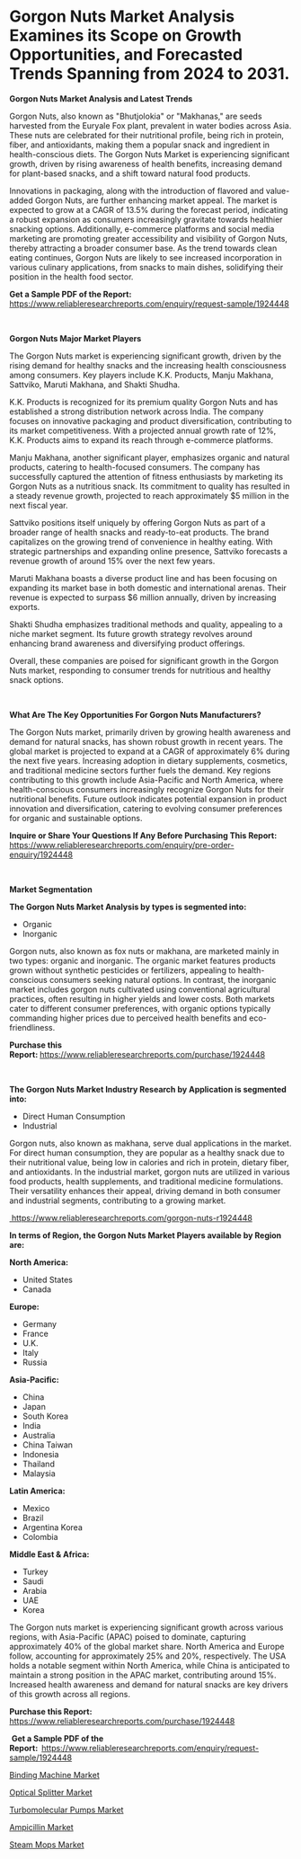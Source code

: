 <p><h1>Gorgon Nuts Market Analysis Examines its Scope on Growth Opportunities, and Forecasted Trends Spanning from 2024 to 2031.</h1></p><p><strong>Gorgon Nuts Market Analysis and Latest Trends</strong></p>
<p><p>Gorgon Nuts, also known as "Bhutjolokia" or "Makhanas," are seeds harvested from the Euryale Fox plant, prevalent in water bodies across Asia. These nuts are celebrated for their nutritional profile, being rich in protein, fiber, and antioxidants, making them a popular snack and ingredient in health-conscious diets. The Gorgon Nuts Market is experiencing significant growth, driven by rising awareness of health benefits, increasing demand for plant-based snacks, and a shift toward natural food products.</p><p>Innovations in packaging, along with the introduction of flavored and value-added Gorgon Nuts, are further enhancing market appeal. The market is expected to grow at a CAGR of 13.5% during the forecast period, indicating a robust expansion as consumers increasingly gravitate towards healthier snacking options. Additionally, e-commerce platforms and social media marketing are promoting greater accessibility and visibility of Gorgon Nuts, thereby attracting a broader consumer base. As the trend towards clean eating continues, Gorgon Nuts are likely to see increased incorporation in various culinary applications, from snacks to main dishes, solidifying their position in the health food sector.</p></p>
<p><strong>Get a Sample PDF of the Report:&nbsp;</strong> <a href="https://www.reliableresearchreports.com/enquiry/request-sample/1924448?utm_campaign=1621&utm_medium=2&utm_source=Github&utm_content=ia&utm_term=24102024&utm_id=gorgon-nuts">https://www.reliableresearchreports.com/enquiry/request-sample/1924448</a></p>
<p>&nbsp;</p>
<p><strong>Gorgon Nuts Major Market Players</strong></p>
<p><p>The Gorgon Nuts market is experiencing significant growth, driven by the rising demand for healthy snacks and the increasing health consciousness among consumers. Key players include K.K. Products, Manju Makhana, Sattviko, Maruti Makhana, and Shakti Shudha.</p><p>K.K. Products is recognized for its premium quality Gorgon Nuts and has established a strong distribution network across India. The company focuses on innovative packaging and product diversification, contributing to its market competitiveness. With a projected annual growth rate of 12%, K.K. Products aims to expand its reach through e-commerce platforms.</p><p>Manju Makhana, another significant player, emphasizes organic and natural products, catering to health-focused consumers. The company has successfully captured the attention of fitness enthusiasts by marketing its Gorgon Nuts as a nutritious snack. Its commitment to quality has resulted in a steady revenue growth, projected to reach approximately $5 million in the next fiscal year.</p><p>Sattviko positions itself uniquely by offering Gorgon Nuts as part of a broader range of health snacks and ready-to-eat products. The brand capitalizes on the growing trend of convenience in healthy eating. With strategic partnerships and expanding online presence, Sattviko forecasts a revenue growth of around 15% over the next few years.</p><p>Maruti Makhana boasts a diverse product line and has been focusing on expanding its market base in both domestic and international arenas. Their revenue is expected to surpass $6 million annually, driven by increasing exports.</p><p>Shakti Shudha emphasizes traditional methods and quality, appealing to a niche market segment. Its future growth strategy revolves around enhancing brand awareness and diversifying product offerings.</p><p>Overall, these companies are poised for significant growth in the Gorgon Nuts market, responding to consumer trends for nutritious and healthy snack options.</p></p>
<p>&nbsp;</p>
<p><strong>What Are The Key Opportunities For Gorgon Nuts Manufacturers?</strong></p>
<p><p>The Gorgon Nuts market, primarily driven by growing health awareness and demand for natural snacks, has shown robust growth in recent years. The global market is projected to expand at a CAGR of approximately 6% during the next five years. Increasing adoption in dietary supplements, cosmetics, and traditional medicine sectors further fuels the demand. Key regions contributing to this growth include Asia-Pacific and North America, where health-conscious consumers increasingly recognize Gorgon Nuts for their nutritional benefits. Future outlook indicates potential expansion in product innovation and diversification, catering to evolving consumer preferences for organic and sustainable options.</p></p>
<p><strong>Inquire or Share Your Questions If Any Before Purchasing This Report:</strong> <a href="https://www.reliableresearchreports.com/enquiry/pre-order-enquiry/1924448?utm_campaign=1621&utm_medium=2&utm_source=Github&utm_content=ia&utm_term=24102024&utm_id=gorgon-nuts">https://www.reliableresearchreports.com/enquiry/pre-order-enquiry/1924448</a></p>
<p>&nbsp;</p>
<p><strong>Market Segmentation</strong></p>
<p><strong>The Gorgon Nuts Market Analysis by types is segmented into:</strong></p>
<p><ul><li>Organic</li><li>Inorganic</li></ul></p>
<p><p>Gorgon nuts, also known as fox nuts or makhana, are marketed mainly in two types: organic and inorganic. The organic market features products grown without synthetic pesticides or fertilizers, appealing to health-conscious consumers seeking natural options. In contrast, the inorganic market includes gorgon nuts cultivated using conventional agricultural practices, often resulting in higher yields and lower costs. Both markets cater to different consumer preferences, with organic options typically commanding higher prices due to perceived health benefits and eco-friendliness.</p></p>
<p><strong>Purchase this Report:&nbsp;</strong><a href="https://www.reliableresearchreports.com/purchase/1924448?utm_campaign=1621&utm_medium=2&utm_source=Github&utm_content=ia&utm_term=24102024&utm_id=gorgon-nuts">https://www.reliableresearchreports.com/purchase/1924448</a></p>
<p>&nbsp;</p>
<p><strong>The Gorgon Nuts Market Industry Research by Application is segmented into:</strong></p>
<p><ul><li>Direct Human Consumption</li><li>Industrial</li></ul></p>
<p><p>Gorgon nuts, also known as makhana, serve dual applications in the market. For direct human consumption, they are popular as a healthy snack due to their nutritional value, being low in calories and rich in protein, dietary fiber, and antioxidants. In the industrial market, gorgon nuts are utilized in various food products, health supplements, and traditional medicine formulations. Their versatility enhances their appeal, driving demand in both consumer and industrial segments, contributing to a growing market.</p></p>
<p><a href="https://www.reliableresearchreports.com/gorgon-nuts-r1924448?utm_campaign=1621&utm_medium=2&utm_source=Github&utm_content=ia&utm_term=24102024&utm_id=gorgon-nuts">&nbsp;https://www.reliableresearchreports.com/gorgon-nuts-r1924448</a></p>
<p><strong>In terms of Region, the Gorgon Nuts Market Players available by Region are:</strong></p>
<p>
    <p> <strong> North America: </strong>
        <ul>
            <li>United States</li>
            <li>Canada</li>
        </ul>
        </p> 
    <p> <strong> Europe: </strong>
        <ul>
            <li>Germany</li>
            <li>France</li>
            <li>U.K.</li>
            <li>Italy</li>
            <li>Russia</li>
        </ul>
        </p> 
    <p> <strong> Asia-Pacific: </strong>
        <ul>
            <li>China</li>
            <li>Japan</li>
            <li>South Korea</li>
            <li>India</li>
            <li>Australia</li>
            <li>China Taiwan</li>
            <li>Indonesia</li>
            <li>Thailand</li>
            <li>Malaysia</li>
        </ul>
        </p> 
    <p> <strong> Latin America: </strong>
        <ul>
            <li>Mexico</li>
            <li>Brazil</li>
            <li>Argentina Korea</li>
            <li>Colombia</li>
        </ul>
        </p> 
    <p> <strong> Middle East & Africa: </strong>
        <ul>
            <li>Turkey</li>
            <li>Saudi</li>
            <li>Arabia</li>
            <li>UAE</li>
            <li>Korea</li>
        </ul>
    </p>
    </p>
<p><p>The Gorgon nuts market is experiencing significant growth across various regions, with Asia-Pacific (APAC) poised to dominate, capturing approximately 40% of the global market share. North America and Europe follow, accounting for approximately 25% and 20%, respectively. The USA holds a notable segment within North America, while China is anticipated to maintain a strong position in the APAC market, contributing around 15%. Increased health awareness and demand for natural snacks are key drivers of this growth across all regions.</p></p>
<p><strong>Purchase this Report: </strong><a href="https://www.reliableresearchreports.com/purchase/1924448?utm_campaign=1621&utm_medium=2&utm_source=Github&utm_content=ia&utm_term=24102024&utm_id=gorgon-nuts">https://www.reliableresearchreports.com/purchase/1924448</a></p>
<p>&nbsp;<strong>Get a Sample PDF of the Report:&nbsp;&nbsp;</strong><a href="https://www.reliableresearchreports.com/enquiry/request-sample/1924448?utm_campaign=1621&utm_medium=2&utm_source=Github&utm_content=ia&utm_term=24102024&utm_id=gorgon-nuts">https://www.reliableresearchreports.com/enquiry/request-sample/1924448</a></p>
<p><strong></strong></p>
<p><p><a href="https://www.linkedin.com/pulse/binding-machine-market-shifts-strategic-analysis-2024-2031-xuczf?utm_campaign=1621&utm_medium=2&utm_source=Github&utm_content=ia&utm_term=24102024&utm_id=gorgon-nuts">Binding Machine Market</a></p><p><a href="https://www.linkedin.com/pulse/strategic-roadmap-success-global-optical-splitter-market-analysis-hkumf?utm_campaign=1621&utm_medium=2&utm_source=Github&utm_content=ia&utm_term=24102024&utm_id=gorgon-nuts">Optical Splitter Market</a></p><p><a href="https://www.linkedin.com/pulse/turbomolecular-pumps-market-industry-trends-forecast-period-from-iqh4f?utm_campaign=1621&utm_medium=2&utm_source=Github&utm_content=ia&utm_term=24102024&utm_id=gorgon-nuts">Turbomolecular Pumps Market</a></p><p><a href="https://www.linkedin.com/pulse/insights-ampicillin-industry-market-financial-status-size-revenue-biare?utm_campaign=1621&utm_medium=2&utm_source=Github&utm_content=ia&utm_term=24102024&utm_id=gorgon-nuts">Ampicillin Market</a></p><p><a href="https://www.linkedin.com/pulse/steam-mops-market2024-2031-industry-insights-investment-opportunities-c14kf?utm_campaign=1621&utm_medium=2&utm_source=Github&utm_content=ia&utm_term=24102024&utm_id=gorgon-nuts">Steam Mops Market</a></p></p>